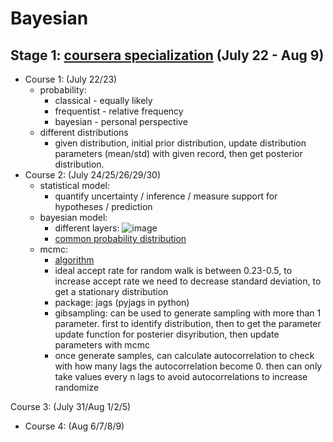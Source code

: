 # Bayesian

## Stage 1: [coursera specialization](https://www.coursera.org/specializations/bayesian-statistics) (July 22 - Aug 9) 
* Course 1: (July 22/23)
  * probability:
    * classical - equally likely
    * frequentist - relative frequency
    * bayesian - personal perspective  
  * different distributions 
    * given distribution, initial prior distribution, update distribution parameters (mean/std) with given record, then get posterior distribution.
* Course 2: (July 24/25/26/29/30)
  * statistical model:
     * quantify uncertainty / inference / measure support for hypotheses / prediction 
  * bayesian model:
     * different layers: ![image](https://github.com/user-attachments/assets/c9f26147-f894-45c1-b0f6-06ddc43edc25)
     * [common probability distribution](https://d3c33hcgiwev3.cloudfront.net/_d7c17d00198049b1ccfdf72d2831d2be_Distributions.pdf?Expires=1721952000&Signature=RQzRCiRolMCjHfzo8GPjuXmigL2eFlN04lpij7VErwUSqKInvC-95BMfx4ptMw00HPYK21KkZlD0lw8AyHbJuUSZ-JWYEyimnYeCxQkNNsI6nn5XR0sUqGM~dukoLY6DIpDWEnm2r1se~5PqsPnLCRVKxPuxH~IDPoMO97fDfMk_&Key-Pair-Id=APKAJLTNE6QMUY6HBC5A) 
  * mcmc: 
     * [algorithm](https://d3c33hcgiwev3.cloudfront.net/_caf094bf3db01507bea6305d040883e4_lesson_04.html?Expires=1722124800&Signature=bX~KLfjoymB0cNNuz1YKmj97Vm0yXwRqTUslMNiFF9RlZjy5RMiT-fSRIfmIP4iKtGuwgIAwQXRm2cTv~NfQN85MFDUQQvsjBX-fGfoXsyWmc9q5jKiloe9Ml5l9BY73-AjlOLNNOHQ7cio0lNXhXyXuI5CmX9Fn9OHqmEtE41s_&Key-Pair-Id=APKAJLTNE6QMUY6HBC5A)
     * ideal accept rate for random walk is between 0.23-0.5, to increase accept rate we need to decrease standard deviation, to get a stationary distribution
     * package: jags (pyjags in python)
     * gibsampling: can be used to generate sampling with more than 1 parameter. first to identify distribution, then to get the parameter update function for posterier disyribution, then update parameters with mcmc 
     * once generate samples, can calculate autocorrelation to check with how many lags the autocorrelation become 0. then can only take values every n lags to avoid autocorrelations to increase randomize

Course 3: (July 31/Aug 1/2/5)
* Course 4: (Aug 6/7/8/9)
